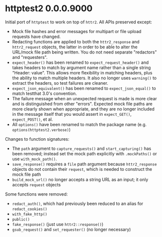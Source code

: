 # httptest2 0.0.0.9000

Initial port of `httptest` to work on top of `httr2`. All APIs preserved except:

* Mock file hashes and error messages for multipart or file upload requests have changed.
* Redacting functions are applied to both the `httr2_response` and `httr2_request` objects, the latter in order to be able to alter the URL/mock file path being written. You do not need separate "redactors" and "requesters".
* `expect_header()` has been renamed to `expect_request_header()` and takes headers to match by argument name rather than a single string "Header: value". This allows more flexibility in matching headers, plus the ability to match multiple headers. It also no longer uses `warning()` to extract the headers, so test failures are cleaner.
* `expect_json_equivalent()` has been renamed to `expect_json_equal()` to match testthat 3.0's convention.
* The failure message when an unexpected request is made is more clear and is distinguished from other "errors". Expected mock file paths are more clearly shown when appropriate, and they are no longer included in the message itself that you would assert in `expect_GET()`, `expect_POST()`, et al.
* All `options()` have been renamed to match the package name (e.g. `options(httptest2.verbose)`)

Changes to function signatures:

* The `path` argument to `capture_requests()` and `start_capturing()` has been removed; instead set the mock path explicitly with `.mockPaths()` or use `with_mock_path()`.
* `save_response()` requires a `file` path argument because `httr2_response` objects do not contain their `request`, which is needed to construct the mock file path
* `build_mock_url()` no longer accepts a string URL as an input; it only accepts `request` objects

Some functions were removed:

* `redact_auth()`, which had previously been reduced to an alias for `redact_cookies()`
* `with_fake_http()`
* `public()`
* `fake_response()` (just use `httr2::response()`)
* `gsub_request()` and `set_requester()` (no longer necessary)

